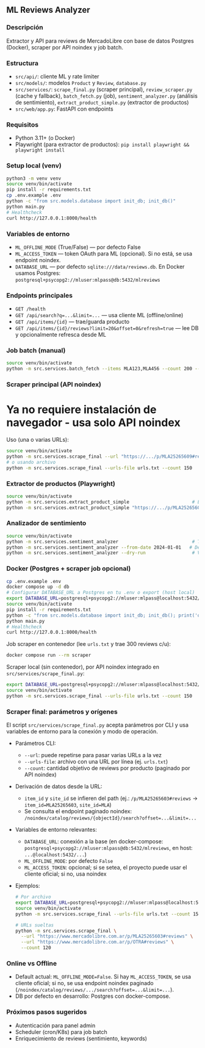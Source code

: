 ## ML Reviews Analyzer

### Descripción
Extractor y API para reviews de MercadoLibre con base de datos Postgres (Docker), scraper por API noindex y job batch.

### Estructura
- `src/api/`: cliente ML y rate limiter
- `src/models/`: modelos `Product` y `Review`, `database.py`
- `src/services/`: `scrape_final.py` (scraper principal), `review_scraper.py` (cache y fallback), `batch_fetch.py` (job), `sentiment_analyzer.py` (análisis de sentimiento), `extract_product_simple.py` (extractor de productos)
- `src/web/app.py`: FastAPI con endpoints

### Requisitos
- Python 3.11+ (o Docker)
- Playwright (para extractor de productos): `pip install playwright && playwright install`

### Setup local (venv)
```bash
python3 -m venv venv
source venv/bin/activate
pip install -r requirements.txt
cp .env.example .env
python -c "from src.models.database import init_db; init_db()"
python main.py
# Healthcheck
curl http://127.0.0.1:8000/health
```

### Variables de entorno
- `ML_OFFLINE_MODE` (True/False) — por defecto False
- `ML_ACCESS_TOKEN` — token OAuth para ML (opcional). Si no está, se usa endpoint noindex.
- `DATABASE_URL` — por defecto `sqlite:///data/reviews.db`. En Docker usamos Postgres: `postgresql+psycopg2://mluser:mlpass@db:5432/mlreviews`

### Endpoints principales
- `GET /health`
- `GET /api/search?q=...&limit=...` — usa cliente ML (offline/online)
- `GET /api/items/{id}` — trae/guarda producto
- `GET /api/items/{id}/reviews?limit=20&offset=0&refresh=true` — lee DB y opcionalmente refresca desde ML

### Job batch (manual)
```bash
source venv/bin/activate
python -m src.services.batch_fetch --items MLA123,MLA456 --count 200 --page-size 50
```

### Scraper principal (API noindex)
# Ya no requiere instalación de navegador - usa solo API noindex

Uso (una o varias URLs):
```bash
source venv/bin/activate
python -m src.services.scrape_final --url "https://.../p/MLA25265609#reviews" --url "https://.../p/MLA00000001#reviews" --count 150
# o usando archivo
python -m src.services.scrape_final --urls-file urls.txt --count 150
```

### Extractor de productos (Playwright)
```bash
source venv/bin/activate
python -m src.services.extract_product_simple                       # Lee desde urls.txt
python -m src.services.extract_product_simple "https://.../p/MLA25265609"  # URL específica
```

### Analizador de sentimiento
```bash
source venv/bin/activate
python -m src.services.sentiment_analyzer                           # Todas las reviews sin análisis
python -m src.services.sentiment_analyzer --from-date 2024-01-01   # Desde fecha específica
python -m src.services.sentiment_analyzer --dry-run                 # Ver qué se procesaría
```

### Docker (Postgres + scraper job opcional)
```bash
cp .env.example .env
docker compose up -d db
# Configurar DATABASE_URL a Postgres en tu .env o export (host local)
export DATABASE_URL=postgresql+psycopg2://mluser:mlpass@localhost:5432/mlreviews
source venv/bin/activate
pip install -r requirements.txt
python -c "from src.models.database import init_db; init_db(); print('ok')"
python main.py
# Healthcheck
curl http://127.0.0.1:8000/health
```

Job scraper en contenedor (lee `urls.txt` y trae 300 reviews c/u):
```bash
docker compose run --rm scraper
```

Scraper local (sin contenedor), por API noindex integrado en `src/services/scrape_final.py`:
```bash
export DATABASE_URL=postgresql+psycopg2://mluser:mlpass@localhost:5432/mlreviews
source venv/bin/activate
python -m src.services.scrape_final --urls-file urls.txt --count 150
```

### Scraper final: parámetros y orígenes

El script `src/services/scrape_final.py` acepta parámetros por CLI y usa variables de entorno para la conexión y modo de operación.

- Parámetros CLI:
  - `--url`: puede repetirse para pasar varias URLs a la vez
  - `--urls-file`: archivo con una URL por línea (ej. `urls.txt`)
  - `--count`: cantidad objetivo de reviews por producto (paginado por API noindex)

- Derivación de datos desde la URL:
  - `item_id` y `site_id` se infieren del path (ej.: `/p/MLA25265603#reviews` → `item_id=MLA25265603`, `site_id=MLA`)
  - Se consulta el endpoint paginado noindex: `/noindex/catalog/reviews/{objectId}/search?offset=...&limit=...`

- Variables de entorno relevantes:
  - `DATABASE_URL`: conexión a la base (en docker-compose: `postgresql+psycopg2://mluser:mlpass@db:5432/mlreviews`, en host: `...@localhost:5432/...`)
  - `ML_OFFLINE_MODE`: por defecto `False`
  - `ML_ACCESS_TOKEN`: opcional; si se setea, el proyecto puede usar el cliente oficial; si no, usa noindex

- Ejemplos:
  ```bash
  # Por archivo
  export DATABASE_URL=postgresql+psycopg2://mluser:mlpass@localhost:5432/mlreviews
  source venv/bin/activate
  python -m src.services.scrape_final --urls-file urls.txt --count 150

  # URLs sueltas
  python -m src.services.scrape_final \
    --url "https://www.mercadolibre.com.ar/p/MLA25265603#reviews" \
    --url "https://www.mercadolibre.com.ar/p/OTRA#reviews" \
    --count 120
  ```

### Online vs Offline
- Default actual: `ML_OFFLINE_MODE=False`. Si hay `ML_ACCESS_TOKEN`, se usa cliente oficial; si no, se usa endpoint noindex paginado (`/noindex/catalog/reviews/.../search?offset=...&limit=...`).
- DB por defecto en desarrollo: Postgres con docker-compose.

### Próximos pasos sugeridos
- Autenticación para panel admin
- Scheduler (cron/K8s) para job batch
- Enriquecimiento de reviews (sentimiento, keywords)


